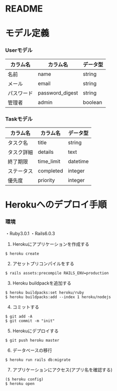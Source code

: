 # README


# モデル定義
### Userモデル  
| カラム名 | カラム名 | データ型 | 
| ------------------ | ---------------- | -------- | 
| 名前               | name             | string   | 
| メール             | email            | string   | 
| パスワード         | password_digest  | string   | 
| 管理者             | admin            | boolean  |
### Taskモデル  
| カラム名 | カラム名 | データ型 | 
| ------------------ | ---------------- | -------- | 
| タスク名           | title             | string   | 
| タスク詳細         | details     | text     | 
| 終了期限           | time_limit        | datetime | 
| ステータス         | completed           | integer  | 
| 優先度             | priority         | integer  | 

# Herokuへのデプロイ手順

### 環境
・Ruby3.0.1
・Rails6.0.3

1. Herokuにアプリケーションを作成する
```
$ heroku create
```
2. アセットプリコンパイルをする
```
$ rails assets:precompile RAILS_ENV=production
```
3. Heroku buildpackを追加する
```
$ heroku buildpacks:set heroku/ruby
$ heroku buildpacks:add --index 1 heroku/nodejs
```
4. コミットする
```
$ git add -A
$ git commit -m "init"
```
5. Herokuにデプロイする
```
$ git push heroku master
```
6. データベースの移行
```
$ heroku run rails db:migrate
```
7. アプリケーションにアクセス(アプリ名を確認する)
```
($ heroku config)
$ heroku open
```
